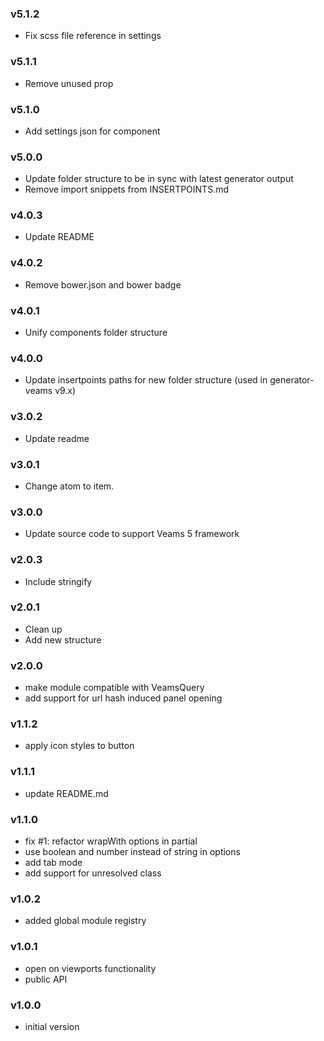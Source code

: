 ### v5.1.2
- Fix scss file reference in settings

### v5.1.1
- Remove unused prop

### v5.1.0
- Add settings json for component

### v5.0.0
- Update folder structure to be in sync with latest generator output
- Remove import snippets from INSERTPOINTS.md

### v4.0.3
- Update README

### v4.0.2
- Remove bower.json and bower badge

### v4.0.1
- Unify components folder structure

### v4.0.0
- Update insertpoints paths for new folder structure (used in generator-veams v9.x)

### v3.0.2
- Update readme

### v3.0.1
- Change atom to item.

### v3.0.0
- Update source code to support Veams 5 framework

### v2.0.3
- Include stringify

### v2.0.1
- Clean up
- Add new structure

### v2.0.0
- make module compatible with VeamsQuery
- add support for url hash induced panel opening

### v1.1.2
- apply icon styles to button

### v1.1.1
- update README.md

### v1.1.0
- fix #1: refactor wrapWith options in partial
- use boolean and number instead of string in options
- add tab mode
- add support for unresolved class

### v1.0.2
- added global module registry

### v1.0.1
- open on viewports functionality
- public API

### v1.0.0
- initial version